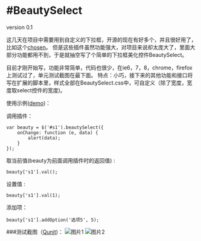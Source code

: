 #BeautySelect
=====================
version 0.1

这几天在项目中需要用到自定义的下拉框，开源的现在有好多个，并且很好用了，比如这个[chosen](http://harvesthq.github.com/chosen/)。
但是这些插件虽然功能强大，对项目来说却太庞大了，里面大部分功能都用不到，于是就抽空写了个简单的下拉框美化控件BeautySelect。

目前才刚开始写，功能非常简单，代码也很少，在ie6，7，8，chrome，firefox上测试过了，单元测试截图在最下面。
特点：小巧，接下来的其他功能和接口将写在扩展的脚本里，样式全部在BeautySelect.css中，可自定义（除了宽度，宽度取select控件的宽度)。

使用示例([demo](http://hmjlr123.github.com/BeautySelect/))：

调用插件：
```
var beauty = $('#s1').beautySelect({
	onChange: function (e, data) {
		alert(data);
	}
});
```

取当前值(beauty为前面调用插件时的返回值) :
```
beauty['s1'].val();
```

设置值 :
```
beauty['s1'].val(1);
```

添加项：
```
beauty['s1'].addOption('选项5', 5);
```

###测试截图（[Qunit](https://github.com/jquery/qunit))：
![图片1](https://raw.github.com/hmjlr123/BeautySelect/master/image/test.png)
![图片2](https://raw.github.com/hmjlr123/BeautySelect/master/image/test2.png)
